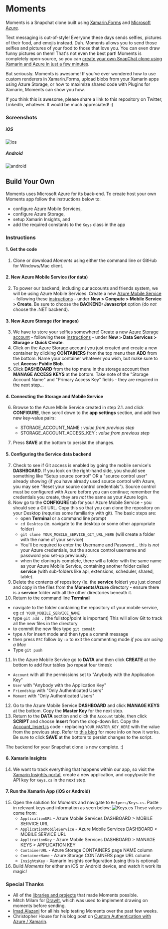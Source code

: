 # Moments
Moments is a Snapchat clone built using [Xamarin.Forms](https://xamarin.com/forms) and [Microsoft Azure](https://azure.microsoft.com/en-us/).

Text messaging is out-of-style! Everyone these days sends selfies, pictures of their food, and emojis instead. Duh. Moments allows you to send those selfies and pictures of your food to those that love you. You can even draw funny pictures on them! That's not even the best part! Moments is completely open-source, so you can [create your own SnapChat clone using Xamarin and Azure in just a few minutes](#build-your-own).

But seriously. Moments is awesome! If you've ever wondered how to use custom renderers in Xamarin.Forms, upload blobs from your Xamarin apps using Azure Storage, or how to maximize shared code with Plugins for Xamarin, Moments can show you how.

If you think this is awesome, please share a link to this repository on Twitter, LinkedIn, whatever. It would be much appreciated! :)

### Screenshots
##### iOS
![ios](Screenshots/README/ios.png)

##### Android
![android](Screenshots/README/android.png)

## Build Your Own

Moments uses Microsoft Azure for its back-end. To create host your own Moments
app follow the instructions below to:
* configure Azure Mobile Services,
* configure Azure Storage,
* setup Xamarin Insights, and
* add the required constants to the `Keys` class in the app

### Instructions

#### 1. Get the code
1. Clone or download *Moments* using either the command line or GitHub for Windows/Mac client.

#### 2. New Azure Mobile Service (for data)

2. To power our backend, including our accounts and friends system, we will be using Azure Mobile Services. Create a new [Azure Mobile Service](https://manage.windowsazure.com) - following these [instructions](https://azure.microsoft.com/en-us/documentation/articles/partner-xamarin-mobile-services-ios-get-started/#create-new-service) - under **New > Compute > Mobile Service > Create**. Be sure to choose the **BACKEND: Javascript** option (do *not* choose the .NET backend).

#### 3. New Azure Storage (for images)

3. We have to store your selfies somewhere! Create a new [Azure Storage account](https://manage.windowsazure.com) - following these [instructions](https://azure.microsoft.com/en-us/documentation/articles/storage-create-storage-account/#create-a-storage-account) - under **New > Data Services > Storage > Quick Create**.
4. Click on the Azure Storage account you just created and create a new container by clicking **CONTAINERS** from the top menu then **ADD** from the bottom. Name your container whatever you wish, but make sure to set **Access: Public Blob**.
5. Click **DASHBOARD** from the top menu in the  storage account then **MANAGE ACCESS KEYS** at the bottom. Take note of the "Storage Account Name" and "Primary Access Key" fields - they are required in the next step...

#### 4. Connecting the Storage and Mobile Service

6. Browse to the Azure Mbile Service created in step 2.1. and click **CONFIGURE**, then scroll down to the **app settings** section, and add two new key-value pairs:
   - STORAGE_ACCOUNT_NAME : *value from previous step*
   - STORAGE_ACCOUNT_ACCESS_KEY : *value from previous step*

7. Press **SAVE** at the bottom to persist the changes.

#### 5. Configuring the Service data backend
7. Check to see if Git access is enabled by going the mobile service's **DASHBOARD**. If you look on the right-hand side, you should see something like "Setup source control" OR a "source control user" already showing (if you have already used source control with Azure, you may see "Reset your source control credentials"). Source control must be configured with Azure before you can continue; remember the credentials you create, they are *not* the same as your Azure login.
8. Now go to the **CONFIGURE** tab for your Azure Mobile Service - you should see a Git URL. Copy this so that you can clone the repository on your Desktop (requries some familiarity with git). The basic steps are:
   - open **Terminal** or a command line prompt
   - `cd Desktop` (ie. navigate to the desktop or some other appropriate folder)
   - `git clone YOUR_MOBILE_SERVICE_GIT_URL_HERE` (will create a folder with the name of your service)
   - You'll be required to enter the Username and Password... this is *not* your Azure credentials, but the source control username and password you set-up previously.
   - when the cloning is complete, there will a folder with the same name as your Azure Mobile Service, containing another folder called **service** (with sub-folders like api, extensions, scheduler, shared, table).
9. Delete the contents of repository (ie. the **service** folder) you just cloned and copy in the files from the **Moments/Azure** directory - ensure there is a **service** folder with all the other directories beneath it.
10. Return to the command line **Terminal**
  - navigate to the folder containing the repository of your mobile service, eg `cd YOUR_MOBILE_SERVICE_NAME`
  - type `git add .` (the fullstop/point is important) This will allow Git to track all the new files in the directory
  - to commit the new files type `git commit`
  - type `A` for insert mode and then type a commit message
  - then press `ESC` follow by `:x` to exit the commenting mode *if you are using a Mac*
  - Type `git push`
11. In the Azure Mobile Service go to **DATA** and then click **CREATE** at the bottom to add four tables (so repeat four times):
  - `Account` with all the permissions set to "Anybody with the Application Key"
  - `User` with "Anybody with the Application Key"
  - `Friendship` with "Only Authenticated Users"
  - `Moment` with "Only Authenticated Users"
12. Go to the Azure Mobile Service **DASHBOARD** and click **MANAGE KEYS** at the bottom. Copy the **Master Key** for the next step.
13. Return to the **DATA** section and click the `Account` table, then click **SCRIPT** and choose **Insert** from the drop-down list. Copy the  [Account_Insert.js](https://github.com/pierceboggan/Moments/blob/master/Azure/service/table/account.insert.js) code - replacing `YOUR_MASTER_KEY_HERE` with the value from the previous step. Refer to [this blog](http://thirteendaysaweek.com/2013/12/13/xamarin-ios-and-authentication-in-windows-azure-mobile-services-part-iii-custom-authentication/) for more info on how it works. Be sure to click **SAVE** at the bottom to persist changes to the script.

The backend for your Snapchat clone is now complete. :)

#### 6. Xamarin Insights
14. We want to track everything that happens within our app, so visit the [Xamarin Insights portal](https://insights.xamarin.com/), create a new application, and copy/paste the API key for `Keys.cs` in the next step.

#### 7. Run the Xamarin App (iOS or Android)
15. Open the solution for *Moments* and navigate to `Helpers/Keys.cs`. Paste in relevant keys and information as seen below:
    ![Keys.cs](Screenshots/README/Keys.png)
     These values come from:
     - `ApplicationURL` - Azure Mobile Services DASHBOARD > MOBILE SERVICE URL
     - `ApplicationMobileService` - Azure Mobile Services DASHBOARD > MOBILE SERVICE URL
     - `ApplicationKey` - Azure Mobile Services DASHBOARD > MANAGE KEYS > APPLICATION KEY
     - `ContainerURL` - Azure Storage CONTAINERS page NAME column
     - `ContainerName` - Azure Storage CONTAINERS page URL column
     - `InsightsKey` - Xamarin Insights configuration (using this is optional)
16. Build *Moments* for either an iOS or Android device, and watch it work its magic!

### Special Thanks
* All of the [libraries and projects](OpenSource.md) that made Moments possible.
* Mitch Milam for [DrawIt](https://github.com/MitchMilam/Drawit), which was used to implement drawing on moments before sending.
* [Imad Alazani](https://www.linkedin.com/pub/imad-alazani/63/376/368) for all his help testing Moments over the past few weeks.
* Christopher House for his blog post on [Custom Authentication with Azure / Xamarin](http://thirteendaysaweek.com/2013/12/13/xamarin-ios-and-authentication-in-windows-azure-mobile-services-part-iii-custom-authentication/).

